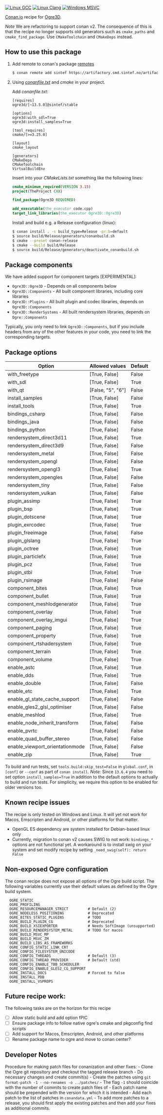 [![Linux GCC](https://github.com/sintef-ocean/conan-ogre3d/workflows/Linux%20GCC/badge.svg)](https://github.com/sintef-ocean/conan-ogre3d/actions?query=workflow%3A"Linux+GCC")
[![Linux Clang](https://github.com/sintef-ocean/conan-ogre3d/workflows/Linux%20Clang/badge.svg)](https://github.com/sintef-ocean/conan-ogre3d/actions?query=workflow%3A"Linx+Clang")
[![Windows MSVC](https://github.com/sintef-ocean/conan-ogre3d/workflows/Windows%20MSVC/badge.svg)](https://github.com/sintef-ocean/conan-ogre3d/actions?query=workflow%3A"Windows+MSVC")

[Conan.io](https://conan.io) recipe for [Ogre3D](https://www.ogre3d.org).

*Note* We are refactoring to support conan v2. The consequence of this is that the recipe
no longer supports old generators such as `cmake_paths` and `cmake_find_package`. Use
`CMakeToolchain` and `CMakeDeps` instead.


## How to use this package

1. Add remote to conan's package [remotes](https://docs.conan.io/2/reference/commands/remote.html)

   ```bash
   $ conan remote add sintef https://artifactory.smd.sintef.no/artifactory/api/conan/conan-local
   ```

2. Using [*conanfile.txt*](https://docs.conan.io/2/reference/conanfile_txt.html) and *cmake* in your project.

   Add *conanfile.txt*:
   ```
   [requires]
   ogre3d/[~13.5.0]@sintef/stable

   [options]
   ogre3d:with_sdl=True
   ogre3d:install_samples=True

   [tool_requires]
   cmake/[>=3.25.0]

   [layout]
   cmake_layout

   [generators]
   CMakeDeps
   CMakeToolchain
   VirtualBuildEnv

   ```
   Insert into your *CMakeLists.txt* something like the following lines:
   ```cmake
   cmake_minimum_required(VERSION 3.15)
   project(TheProject CXX)

   find_package(Ogre3D REQUIRED)

   add_executable(the_executor code.cpp)
   target_link_libraries(the_executor Ogre3D::Ogre3D)
   ```
   Install and build e.g. a Release configuration (linux):
   ```bash
   $ conan install . -s build_type=Release -pr:b=default
   $ source build/Release/generators/conanbuild.sh
   $ cmake --preset conan-release
   $ cmake --build build/Release
   $ source build/Release/generators/deactivate_conanbuild.sh
   ```

## Package components

We have added support for component targets [EXPERIMENTAL]:

 - `Ogre3D::Ogre3D` - Depends on all components below
 - `Ogre3D::Components` - All built component libraries, including core libraries
 - `Ogre3D::Plugins` - All built plugin and codec libraries, depends on `Ogre3D::Components`
 - `Ogre3D::RenderSystems` - All built rendersystem libraries, depends on `Ogre::Components`

 Typically, you only need to link `Ogre3D::Components`, but if you include headers from
 any of the other features in your code, you need to link the corresponding targets.

## Package options

| Option                          | Allowed values    | Default |
|---------------------------------|-------------------|---------|
| with_freetype                   | [True, False]     | False   |
| with_sdl                        | [True, False]     | True    |
| with_qt                         | [False, "5", "6"] | False   |
| install_samples                 | [True, False]     | False   |
| install_tools                   | [True, False]     | True    |
| bindings_csharp                 | [True, False]     | False   |
| bindings_java                   | [True, False]     | False   |
| bindings_python                 | [True, False]     | False   |
| rendersystem_direct3d11         | [True, False]     | True    |
| rendersystem_direct3d9          | [True, False]     | False   |
| rendersystem_metal              | [True, False]     | False   |
| rendersystem_opengl             | [True, False]     | False   |
| rendersystem_opengl3            | [True, False]     | True    |
| rendersystem_opengles           | [True, False]     | False   |
| rendersystem_tiny               | [True, False]     | False   |
| rendersystem_vulkan             | [True, False]     | False   |
| plugin_assimp                   | [True, False]     | True    |
| plugin_bsp                      | [True, False]     | True    |
| plugin_dotscene                 | [True, False]     | True    |
| plugin_exrcodec                 | [True, False]     | True    |
| plugin_freeimage                | [True, False]     | False   |
| plugin_glslang                  | [True, False]     | True    |
| plugin_octree                   | [True, False]     | True    |
| plugin_particlefx               | [True, False]     | True    |
| plugin_pcz                      | [True, False]     | True    |
| plugin_stbi                     | [True, False]     | True    |
| plugin_rsimage                  | [True, False]     | False   |
| component_bites                 | [True, False]     | True    |
| component_bullet                | [True, False]     | True    |
| component_meshlodgenerator      | [True, False]     | True    |
| component_overlay               | [True, False]     | True    |
| component_overlay_imgui         | [True, False]     | True    |
| component_paging                | [True, False]     | True    |
| component_property              | [True, False]     | True    |
| component_rtshadersystem        | [True, False]     | True    |
| component_terrain               | [True, False]     | True    |
| component_volume                | [True, False]     | True    |
| enable_astc                     | [True, False]     | True    |
| enable_dds                      | [True, False]     | True    |
| enable_double                   | [True, False]     | False   |
| enable_etc                      | [True, False]     | True    |
| enable_gl_state_cache_support   | [True, False]     | False   |
| enable_gles2_glsl_optimiser     | [True, False]     | False   |
| enable_meshlod                  | [True, False]     | True    |
| enable_node_inherit_transform   | [True, False]     | False   |
| enable_pvrtc                    | [True, False]     | False   |
| enable_quad_buffer_stereo       | [True, False]     | False   |
| enable_viewport_orientationmode | [True, False]     | False   |
| enable_zip                      | [True, False]     | True    |

To build and run tests, set `tools.build:skip_test=False` in `global.conf`, in `[conf]` or
`--conf` as part of `conan install`. *Note:* Since `13.6.4` you need to set option
`install_samples=True` in addition to the default options to actually to build and run
tests. For simplicity, we require this option to be enabled for older versions too.


## Known recipe issues

  The recipe is only tested on Windows and Linux. It will yet not work for Macos,
  Emscripten and Android, or other platforms for that matter.
  - OpenGL ES dependency are system installed for Debian-based linux only
  - Currently, migration to conan v2 causes SWIG to not work: `bindings_*` options are not
    functional yet. A workaround is to install swig on your system and set modify recipe
    by setting `_need_swig(self): return False`

## Non-exposed Ogre configuration

  The conan recipe does not expose all options of the Ogre build script. The following
  variables currently use their default values as defined by the Ogre build system.
  ```
    OGRE_STATIC
    OGRE_PROFILING
    OGRE_RESOURCEMANAGER_STRICT         # Default (2)
    OGRE_NODELESS_POSITIONING           # Deprecated
    OGRE_BITES_STATIC_PLUGINS           # TODO
    OGRE_BUILD_PLUGIN_CG                # Deprecated
    OGRE_BUILD_XSIEXPORTER              # Needs SoftImage (unsupported)
    OGRE_BUILD_RENDERSYSTEM_METAL       # TODO for macos
    OGRE_BUILD_MSVC_MP
    OGRE_BUILD_MSVC_ZM
    OGRE_BUILD_LIBS_AS_FRAMEWORKS
    OGRE_CONFIG_STATIC_LINK_CRT
    OGRE_CONFIG_FILESYSTEM_UNICODE
    OGRE_CONFIG_THREADS                 # Default (3)
    OGRE_CONFIG_THREAD_PROVIDER         # Default (std)
    OGRE_CONFIG_ENABLE_TBB_SCHEDULER
    OGRE_CONFIG_ENABLE_GLES2_CG_SUPPORT
    OGRE_INSTALL_DOCS                   # Forced to false
    OGRE_INSTALL_PDB
    OGRE_INSTALL_VSPROPS
  ```

## Future recipe work:

  The following tasks are on the horizon for this recipe
  - [ ] Allow static build and add option fPIC
  - [ ] Ensure package info to follow native ogre's cmake and pkgconfig find scripts
  - [ ] Add support for Macos, Emscripten, Android, and other platforms
  - [ ] Rename package name to ogre and move to conan center?

## Developer Notes

  Procedure for making patch files for conanization and other fixes:
    - Clone the Ogre git repository and checkout the tagged release branch
    - Do necessary changes and create commit(s)
    - Create the patches using `git format-patch -1 --no-renames -o ../patches/`
    - The flag `-1` should coincide with the number of commits to create patch files of
    - Each patch name should be prepended with the version for which it is intended
    - Add each patch to the list of patches in `conandata.yml`
    - To add more patches to a release, you should first apply the existing patches and
      then add your fixes as additional commits.

